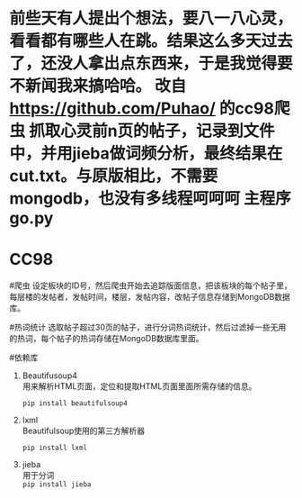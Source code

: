 前些天有人提出个想法，要八一八心灵，看看都有哪些人在跳。结果这么多天过去了，还没人拿出点东西来，于是我觉得要不新闻我来搞哈哈。
改自 https://github.com/Puhao/ 的cc98爬虫
抓取心灵前n页的帖子，记录到文件中，并用jieba做词频分析，最终结果在cut.txt。与原版相比，不需要mongodb，也没有多线程呵呵呵
主程序go.py
====
CC98
====

#爬虫
设定板块的ID号，然后爬虫开始去追踪版面信息，把该板块的每个帖子里，每层楼的发帖者，发帖时间，楼层，发帖内容，改帖子信息存储到MongoDB数据库。

#热词统计
选取帖子超过30页的帖子，进行分词热词统计，然后过滤掉一些无用的热词，每个帖子的热词存储在MongoDB数据库里面。 
 
#依赖库
1.	Beautifusoup4  
	用来解析HTML页面，定位和提取HTML页面里面所需存储的信息。  
	```
	pip install beautifulsoup4
	```
2.	lxml  
	Beautifulsoup使用的第三方解析器  
	```
	pip install lxml
	```

4.	jieba  
	用于分词  
	`` pip install jieba ``
	
